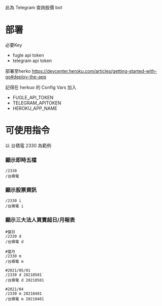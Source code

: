 此為 Telegram 查詢股價 bot

# 部署

必要Key
- fugle api token
- telegram api token

部署至herko
https://devcenter.heroku.com/articles/getting-started-with-go#deploy-the-app

記得在 herkuo 的 Config Vars 加入
- FUGLE_API_TOKEN
- TELEGRAM_APITOKEN
- HEROKU_APP_NAME

# 可使用指令

以 台積電 2330 為範例

### 顯示即時五檔
```
/2330
/台積電
```

### 顯示股票資訊
```
/2330 i
/台積電 i
```

### 顯示三大法人買賣超日/月報表
```
#當日
/2330 d
/台積電 d

#當月
/2330 m
/台積電 m

#2021/05/01
/2330 d 20210501
/台積電 d 20210501

#2021/04
/2330 m 20210401
/台積電 m 20210401
```